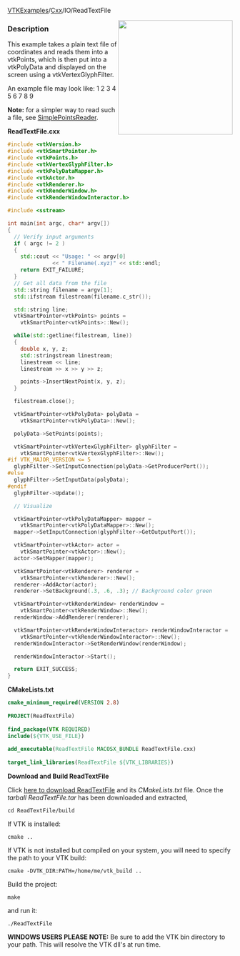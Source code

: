 [VTKExamples](Home)/[Cxx](Cxx)/IO/ReadTextFile

<img align="right" src="https://github.com/lorensen/VTKExamples/raw/master/Testing/Baseline/IO/TestReadTextFile.png" width="256" />

### Description
This example takes a plain text file of coordinates and reads them into a vtkPoints, which is then put into a vtkPolyData and displayed on the screen using a vtkVertexGlyphFilter.

An example file may look like:
 1 2 3
 4 5 6 
 7 8 9

**Note:** for a simpler way to read such a file, see [SimplePointsReader](Cxx/IO/SimplePointsReader).

**ReadTextFile.cxx**
```c++
#include <vtkVersion.h>
#include <vtkSmartPointer.h>
#include <vtkPoints.h>
#include <vtkVertexGlyphFilter.h>
#include <vtkPolyDataMapper.h>
#include <vtkActor.h>
#include <vtkRenderer.h>
#include <vtkRenderWindow.h>
#include <vtkRenderWindowInteractor.h>

#include <sstream>

int main(int argc, char* argv[])
{
  // Verify input arguments
  if ( argc != 2 )
  {
    std::cout << "Usage: " << argv[0]
              << " Filename(.xyz)" << std::endl;
    return EXIT_FAILURE;
  }
  // Get all data from the file
  std::string filename = argv[1];
  std::ifstream filestream(filename.c_str());

  std::string line;
  vtkSmartPointer<vtkPoints> points =
    vtkSmartPointer<vtkPoints>::New();

  while(std::getline(filestream, line))
  {
    double x, y, z;
    std::stringstream linestream;
    linestream << line;
    linestream >> x >> y >> z;

    points->InsertNextPoint(x, y, z);
  }

  filestream.close();

  vtkSmartPointer<vtkPolyData> polyData =
    vtkSmartPointer<vtkPolyData>::New();

  polyData->SetPoints(points);

  vtkSmartPointer<vtkVertexGlyphFilter> glyphFilter =
    vtkSmartPointer<vtkVertexGlyphFilter>::New();
#if VTK_MAJOR_VERSION <= 5
  glyphFilter->SetInputConnection(polyData->GetProducerPort());
#else
  glyphFilter->SetInputData(polyData);
#endif
  glyphFilter->Update();

  // Visualize

  vtkSmartPointer<vtkPolyDataMapper> mapper =
    vtkSmartPointer<vtkPolyDataMapper>::New();
  mapper->SetInputConnection(glyphFilter->GetOutputPort());

  vtkSmartPointer<vtkActor> actor =
    vtkSmartPointer<vtkActor>::New();
  actor->SetMapper(mapper);

  vtkSmartPointer<vtkRenderer> renderer =
    vtkSmartPointer<vtkRenderer>::New();
  renderer->AddActor(actor);
  renderer->SetBackground(.3, .6, .3); // Background color green

  vtkSmartPointer<vtkRenderWindow> renderWindow =
    vtkSmartPointer<vtkRenderWindow>::New();
  renderWindow->AddRenderer(renderer);

  vtkSmartPointer<vtkRenderWindowInteractor> renderWindowInteractor =
    vtkSmartPointer<vtkRenderWindowInteractor>::New();
  renderWindowInteractor->SetRenderWindow(renderWindow);

  renderWindowInteractor->Start();

  return EXIT_SUCCESS;
}
```
**CMakeLists.txt**
```cmake
cmake_minimum_required(VERSION 2.8)
 
PROJECT(ReadTextFile)
 
find_package(VTK REQUIRED)
include(${VTK_USE_FILE})
 
add_executable(ReadTextFile MACOSX_BUNDLE ReadTextFile.cxx)
 
target_link_libraries(ReadTextFile ${VTK_LIBRARIES})
```

**Download and Build ReadTextFile**

Click [here to download ReadTextFile](https://github.com/lorensen/VTKWikiExamplesTarballs/raw/master/ReadTextFile.tar) and its *CMakeLists.txt* file.
Once the *tarball ReadTextFile.tar* has been downloaded and extracted,
```
cd ReadTextFile/build 
```
If VTK is installed:
```
cmake ..
```
If VTK is not installed but compiled on your system, you will need to specify the path to your VTK build:
```
cmake -DVTK_DIR:PATH=/home/me/vtk_build ..
```
Build the project:
```
make
```
and run it:
```
./ReadTextFile
```
**WINDOWS USERS PLEASE NOTE:** Be sure to add the VTK bin directory to your path. This will resolve the VTK dll's at run time.

